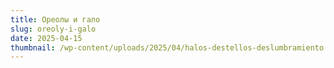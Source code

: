 ```yaml
---
title: Ореолы и гало
slug: oreoly-i-galo
date: 2025-04-15
thumbnail: /wp-content/uploads/2025/04/halos-destellos-deslumbramiento.png.webp
---
```

